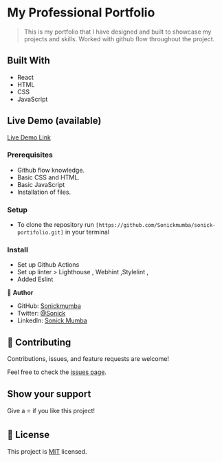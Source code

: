 # My Professional Portfolio

> This is my portfolio that I have designed and built to showcase my projects and skills.
> Worked with github flow throughout the project.

 ## Built With

- React
- HTML
- CSS
- JavaScript

## Live Demo (available)

[Live Demo Link](https://sonick-portfolio.netlify.app)


### Prerequisites
- Github flow knowledge.
- Basic CSS and HTML.
- Basic JavaScript
- Installation of files.

### Setup
- To clone the repository run `[https://github.com/Sonickmumba/sonick-portifolio.git]` in your terminal

### Install
- Set up Github Actions
- Set up linter > Lighthouse , Webhint ,Stylelint ,
- Added Eslint

👤 **Author**

- GitHub: [Sonickmumba](https://github.com/Sonickmumba)
- Twitter: [@Sonick](https://twitter.com/MumbaSonick)
- LinkedIn: [Sonick Mumba](https://www.linkedin.com/in/sonickmumba/)

## 🤝 Contributing

Contributions, issues, and feature requests are welcome!

Feel free to check the [issues page](../../issues/).

## Show your support

Give a ⭐️ if you like this project!

## 📝 License

This project is [MIT](./MIT.md) licensed.

